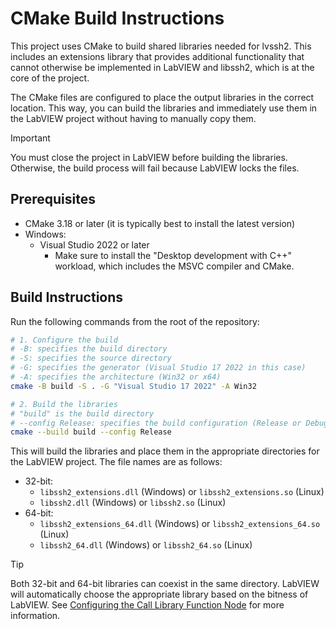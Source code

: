 # CMake Build Instructions
This project uses CMake to build shared libraries needed for lvssh2. This includes an extensions library that provides additional functionality that cannot otherwise be implemented in LabVIEW and libssh2, which is at the core of the project.

The CMake files are configured to place the output libraries in the correct location. This way, you can build the libraries and immediately use them in the LabVIEW project without having to manually copy them.

> [!IMPORTANT]
> You must close the project in LabVIEW before building the libraries. Otherwise, the build process will fail because LabVIEW locks the files.

## Prerequisites

- CMake 3.18 or later (it is typically best to install the latest version)
- Windows:
    - Visual Studio 2022 or later
        - Make sure to install the "Desktop development with C++" workload, which includes the MSVC compiler and CMake.

## Build Instructions

Run the following commands from the root of the repository:

```bash
# 1. Configure the build
# -B: specifies the build directory
# -S: specifies the source directory
# -G: specifies the generator (Visual Studio 17 2022 in this case)
# -A: specifies the architecture (Win32 or x64)
cmake -B build -S . -G "Visual Studio 17 2022" -A Win32

# 2. Build the libraries
# "build" is the build directory
# --config Release: specifies the build configuration (Release or Debug)
cmake --build build --config Release
```

This will build the libraries and place them in the appropriate directories for the LabVIEW project. The file names are as follows:

- 32-bit:
    - `libssh2_extensions.dll` (Windows) or `libssh2_extensions.so` (Linux)
    - `libssh2.dll` (Windows) or `libssh2.so` (Linux)
- 64-bit:
    - `libssh2_extensions_64.dll` (Windows) or `libssh2_extensions_64.so` (Linux)
    - `libssh2_64.dll` (Windows) or `libssh2_64.so` (Linux)

> [!TIP]
> Both 32-bit and 64-bit libraries can coexist in the same directory. LabVIEW will automatically choose the appropriate library based on the bitness of LabVIEW. See [Configuring the Call Library Function Node](https://www.ni.com/docs/en-US/bundle/labview/page/configuring-the-call-library-function-node.html) for more information.
